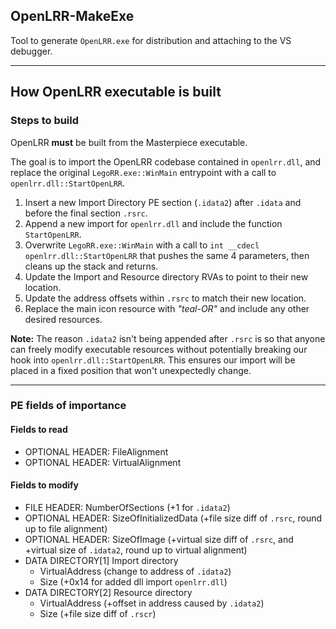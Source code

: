 ## OpenLRR-MakeExe

Tool to generate `OpenLRR.exe` for distribution and attaching to the VS debugger.


***

## How OpenLRR executable is built

### Steps to build

OpenLRR **must** be built from the Masterpiece executable.

The goal is to import the OpenLRR codebase contained in `openlrr.dll`, and replace the original `LegoRR.exe::WinMain` entrypoint with a call to `openlrr.dll::StartOpenLRR`.

1. Insert a new Import Directory PE section (`.idata2`) after `.idata` and before the final section `.rsrc`.
2. Append a new import for `openlrr.dll` and include the function `StartOpenLRR`.
3. Overwrite `LegoRR.exe::WinMain` with a call to `int __cdecl openlrr.dll::StartOpenLRR` that pushes the same 4 parameters, then cleans up the stack and returns.
4. Update the Import and Resource directory RVAs to point to their new location.
5. Update the address offsets within `.rsrc` to match their new location.
6. Replace the main icon resource with *"teal-OR"* and include any other desired resources.

**Note:** The reason `.idata2` isn't being appended after `.rsrc` is so that anyone can freely modify executable resources without potentially breaking our hook into `openlrr.dll::StartOpenLRR`. This ensures our import will be placed in a fixed position that won't unexpectedly change.


***

### PE fields of importance

#### Fields to read

* OPTIONAL HEADER: FileAlignment
* OPTIONAL HEADER: VirtualAlignment


#### Fields to modify

* FILE HEADER: NumberOfSections (+1 for `.idata2`)
* OPTIONAL HEADER: SizeOfInitializedData (+file size diff of `.rsrc`, round up to file alignment)
* OPTIONAL HEADER: SizeOfImage (+virtual size diff of `.rsrc`, and +virtual size of `.idata2`, round up to virtual alignment)
* DATA DIRECTORY\[1\] Import directory
    * VirtualAddress (change to address of `.idata2`)
    * Size (+0x14 for added dll import `openlrr.dll`)
* DATA DIRECTORY\[2\] Resource directory
    * VirtualAddress (+offset in address caused by `.idata2`)
    * Size (+file size diff of `.rscr`)

